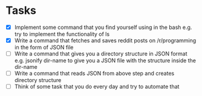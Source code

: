 # Tasks

- [x] Implement some command that you find yourself using in the bash e.g. try to implement the functionality of ls
- [x] Write a command that fetches and saves reddit posts on /r/programming in the form of JSON file
- [ ] Write a command that gives you a directory structure in JSON format e.g. jsonify dir-name to give you a JSON file with the structure inside the dir-name
- [ ] Write a command that reads JSON from above step and creates directory structure
- [ ] Think of some task that you do every day and try to automate that